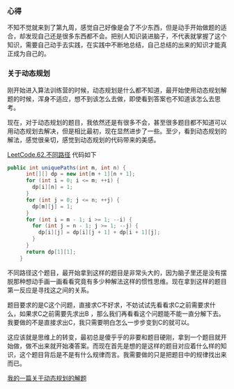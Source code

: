 ### 心得
不知不觉就来到了第九周，感觉自己好像是会了不少东西，但是动手开始做题的适合，却发现自己还是很多东西都不会。把别人知识装进脑子，不代表就掌握了这个知识，需要自己动手去实践，在实践中不断地总结，自己总结的出来的知识才能真正成为自己的。
### 关于动态规划
刚开始进入算法训练营的时候，动态规划是什么都不知道，最开始使用动态规划解题的时候，浑身不适应，想不到该怎么去做，即使看到答案也不知道该怎么去思考。<br/>

现在，对于动态规划的题目，我依然还是有很多不会，甚至很多题目都不知道可以用动态规划去解决，但是相比最初，现在显然进步了一些。至少，看到动态规划的解法，感觉很亲切，感觉到动态规划的代码带来的美感。<br>

[LeetCode.62.不同路径](https://leetcode-cn.com/problems/unique-paths/)
代码如下

```java
public int uniquePaths(int m, int n) {
      int[][] dp = new int[m + 1][n + 1];
      for (int i = 0; i <= m; ++i) {
        dp[i][n] = 1;
      }
      for (int j = 0; j <= n; ++j) {
        dp[m][j] = 1;
      }
      for (int i = m - 1; i >= 1; --i) {
        for (int j = n - 1; j >= 1; --j) {
          dp[i][j] = dp[i][j + 1] + dp[i + 1][j];
        }
      }
      return dp[1][1];
    }
```
不同路径这个题目，最开始拿到这样的题目是非常头大的，因为脑子里还是没有摆脱那种想动手画一画看看究竟有多少种解法这样的惯性思维。现在拿到这样的题目第一反应是寻找这之间的关系。<br>

题目要求的是C这个问题，直接求C不好求，不妨试试先看看求C之前需要求什么，如果求C之前需要先求出B ，那么我们再看看这个问题能不能一直分解下去。我要做的不是直接求出C，我只需要明白怎么一步步变到C的就可以。<br>

这应该就是思维上的转变，最初总是傻乎乎的非要和题目硬刚，拿到一个题目就开始做，做不出来就开始凑答案。而现在首先是想的是这样的题目对应着什么样的知识，这个题目背后是不是有什么规律而言。我需要做的只是把题目中的规律找出来而已。

[我的一篇关于动态规划的解题](https://blog.csdn.net/qq_42799615/article/details/105859325)